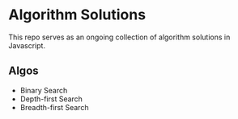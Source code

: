 # Algorithm Solutions

This repo serves as an ongoing collection of algorithm solutions in Javascript.

## Algos

- Binary Search
- Depth-first Search
- Breadth-first Search
